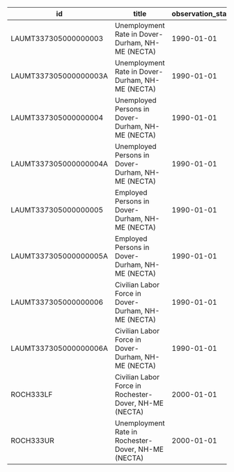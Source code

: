 | id                    | title                                                  | observation_start   | observation_end   |
|-----------------------|--------------------------------------------------------|---------------------|-------------------|
| LAUMT337305000000003  | Unemployment Rate in Dover-Durham, NH-ME (NECTA)       | 1990-01-01          | 2022-08-01        |
| LAUMT337305000000003A | Unemployment Rate in Dover-Durham, NH-ME (NECTA)       | 1990-01-01          | 2021-01-01        |
| LAUMT337305000000004  | Unemployed Persons in Dover-Durham, NH-ME (NECTA)      | 1990-01-01          | 2022-08-01        |
| LAUMT337305000000004A | Unemployed Persons in Dover-Durham, NH-ME (NECTA)      | 1990-01-01          | 2021-01-01        |
| LAUMT337305000000005  | Employed Persons in Dover-Durham, NH-ME (NECTA)        | 1990-01-01          | 2022-08-01        |
| LAUMT337305000000005A | Employed Persons in Dover-Durham, NH-ME (NECTA)        | 1990-01-01          | 2021-01-01        |
| LAUMT337305000000006  | Civilian Labor Force in Dover-Durham, NH-ME (NECTA)    | 1990-01-01          | 2022-08-01        |
| LAUMT337305000000006A | Civilian Labor Force in Dover-Durham, NH-ME (NECTA)    | 1990-01-01          | 2021-01-01        |
| ROCH333LF             | Civilian Labor Force in Rochester-Dover, NH-ME (NECTA) | 2000-01-01          | 2014-12-01        |
| ROCH333UR             | Unemployment Rate in Rochester-Dover, NH-ME (NECTA)    | 2000-01-01          | 2014-12-01        |